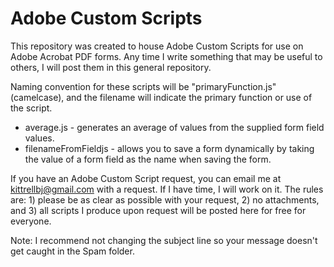 # Adobe Custom Scripts
This repository was created to house Adobe Custom Scripts for use on Adobe Acrobat PDF forms. Any time I write something that may be useful to others, I will post them in this general repository.

Naming convention for these scripts will be "primaryFunction.js" (camelcase), and the filename will indicate the primary function or use of the script.

- average.js - generates an average of values from the supplied form field values.
- filenameFromFieldjs - allows you to save a form dynamically by taking the value of a form field as the name when saving the form.

If you have an Adobe Custom Script request, you can email me at [kittrellbj@gmail.com](mailto:kittrellbj@gmail.com?subject=AdobeCustomScripts) with a request. If I have time, I will work on it. The rules are: 1) please be as clear as possible with your request, 2) no attachments, and 3) all scripts I produce upon request will be posted here for free for everyone.

Note: I recommend not changing the subject line so your message doesn't get caught in the Spam folder.
